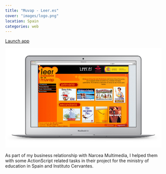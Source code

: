 ```yaml
---
title: "Muvap - Leer.es"
cover: "images/logo.png"
location: Spain
categories: web
---
```


<p class="align-center">
<a class="btn" href="http://work.joanmira.com/desktop/muvap/" target="_blank">Launch app</a>
</p>

![](./images/1.jpg)

As part of my business relationship with Narcea Multimedia, I helped them with some ActionScript related tasks in their project for the ministry of education in Spain and Instituto Cervantes.
